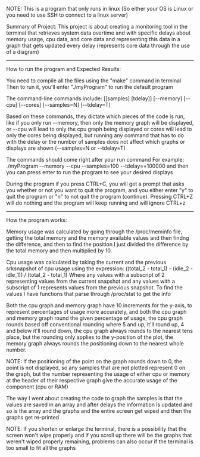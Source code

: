 NOTE: This is a program that only runs in linux (So either your OS is Linux or you need to use SSH to connect to a linux server)

Summary of Project:
This project is about creating a monitoring tool in the terminal that retrieves system data overtime and with specific delays
about memory usage, cpu data, and core data and representing this data in a graph that gets updated every delay (represents core
data through the use of a diagram)

-------------------------------------------------------------------------------------------------------------------------------------------
How to run the program and Expected Results:

 You need to compile all the files using the "make" command in terminal
 Then to run it, you'll enter "./myProgram" to run the default program

 The command-line commands include:
 [[samples] [tdelay]] [--memory] [--cpu] [--cores] [--samples=N] [--tdelay=T]

 Based on these commands, they dictate which pieces of the code is run, like if you only run --memory, then only the memory
 graph will be displayed, or --cpu will lead to only the cpu graph being displayed or cores will lead to only the cores being 
 displayed, but running any command that has to do with the delay or the number of samples does not affect which graphs or displays 
 are shown (--samples=N or --tdelay=T)

 The commands should come right after your run command
 For example: ./myProgram --memory --cpu --samples=100 --tdelay==100000
 and then you can press enter to run the program to see your desired displays

 During the program if you press CTRL+C, you will get a prompt that asks you whether or not you want to quit the program, and
 you either enter "y" to quit the program or "n" to not quit the program (continue).
 Pressing CTRL+Z will do nothing and the program will keep running and will ignore CTRL+z

----------------------------------------------------------------------------------------------------------------------------------------------
How the program works:

 Memory usage was calculated by going through the /proc/meminfo file, getting the total memory and the memory available values and then
 findng the difference, and then to find the position I just divided the difference by the total memory and then multiplied by 10.

 Cpu usage was calculated by taking the current and the previous srksnapshot of cpu usage using the expression:
 ((total_2 - total_1) - (idle_2 - idle_1)) / (total_2 - total_1)
 Where any values with a subscript of 2 representing values from the current snapshot and any values with a subscript of 1 represents
 values from the previous snapshot.
 To find the values I have functions that parse through /proc/stat to get the info

 Both the cpu graph and memory graph have 10 increments for the y-axis, to represent percentages of usage more accurately,
 and both the cpu graph and memory graph round the given percentage of usage, the cpu graph rounds based off conventional rounding
 where 5 and up, it'll round up, 4 and below it'll round down, the cpu graph always rounds to the nearest tens place, but the rounding 
 only applies to the y-position of the plot, the memory graph always rounds the positioning down to the nearest whole number.

 NOTE: If the positioning of the point on the graph rounds down to 0, the point is not displayed, so any samples that are not plotted
 represent 0 on the graph, but the number representing the usage of either cpu or memory at the header of their respective graph give
 the accurate usage of the component (cpu or RAM)

 The way I went about creating the code to graph the samples is that the values are saved in an array and after delays the information
 is updated and so is the array and the graphs and the entire screen get wiped and then the graphs get re-printed

 NOTE: If you shorten or enlarge the terminal, there is a possibility that the screen won't wipe properly and if you scroll up there will
 be the graphs that weren't wiped properly remaining, problems can also occur if the terminal is too small to fit all the graphs
